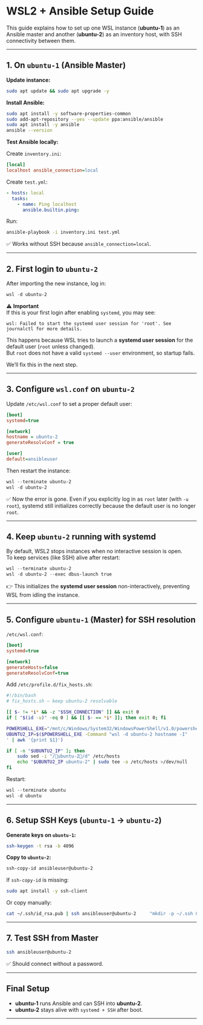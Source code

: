 # WSL2 + Ansible Setup Guide

This guide explains how to set up one WSL instance (**ubuntu-1**) as an Ansible master and another (**ubuntu-2**) as an inventory host, with SSH connectivity between them.

---

## 1. On `ubuntu-1` (Ansible Master)

**Update instance:**

```bash
sudo apt update && sudo apt upgrade -y
```

**Install Ansible:**

```bash
sudo apt install -y software-properties-common
sudo add-apt-repository --yes --update ppa:ansible/ansible
sudo apt install -y ansible
ansible --version
```

**Test Ansible locally:**

Create `inventory.ini`:

```ini
[local]
localhost ansible_connection=local
```

Create `test.yml`:

```yaml
- hosts: local
  tasks:
    - name: Ping localhost
      ansible.builtin.ping:
```

Run:

```bash
ansible-playbook -i inventory.ini test.yml
```

✅ Works without SSH because `ansible_connection=local`.

---

## 2. First login to `ubuntu-2`

After importing the new instance, log in:

```powershell
wsl -d ubuntu-2
```

⚠️ **Important**  
If this is your first login after enabling `systemd`, you may see:

```text
wsl: Failed to start the systemd user session for 'root'. See journalctl for more details.
```

This happens because WSL tries to launch a **systemd user session** for the default user (`root` unless changed).  
But `root` does not have a valid `systemd --user` environment, so startup fails.

We’ll fix this in the next step.

---

## 3. Configure `wsl.conf` on `ubuntu-2`

Update `/etc/wsl.conf` to set a proper default user:

```ini
[boot]
systemd=true

[network]
hostname = ubuntu-2
generateResolvConf = true

[user]
default=ansibleuser
```

Then restart the instance:

```powershell
wsl --terminate ubuntu-2
wsl -d ubuntu-2
```

✅ Now the error is gone. Even if you explicitly log in as `root` later (with `-u root`), systemd still initializes correctly because the default user is no longer `root`.

---

## 4. Keep `ubuntu-2` running with systemd

By default, WSL2 stops instances when no interactive session is open.  
To keep services (like SSH) alive after restart:

```powershell
wsl --terminate ubuntu-2
wsl -d ubuntu-2 --exec dbus-launch true
```

👉 This initializes the **systemd user session** non-interactively, preventing WSL from idling the instance.

---

## 5. Configure `ubuntu-1` (Master) for SSH resolution

`/etc/wsl.conf`:

```ini
[boot]
systemd=true

[network]
generateHosts=false
generateResolvConf=true
```

Add `/etc/profile.d/fix_hosts.sh`:

```bash
#!/bin/bash
# fix_hosts.sh — keep ubuntu-2 resolvable

[[ $- != *i* && -z "$SSH_CONNECTION" ]] && exit 0
if [ "$(id -u)" -eq 0 ] && [[ $- == *i* ]]; then exit 0; fi

POWERSHELL_EXE="/mnt/c/Windows/System32/WindowsPowerShell/v1.0/powershell.exe"
UBUNTU2_IP=$($POWERSHELL_EXE -Command "wsl -d ubuntu-2 hostname -I"              2>/dev/null | tr -d '' | awk '{print $1}')

if [ -n "$UBUNTU2_IP" ]; then
    sudo sed -i "/ubuntu-2/d" /etc/hosts
    echo "$UBUNTU2_IP ubuntu-2" | sudo tee -a /etc/hosts >/dev/null
fi
```

Restart:

```powershell
wsl --terminate ubuntu
wsl -d ubuntu
```

---

## 6. Setup SSH Keys (`ubuntu-1` → `ubuntu-2`)

**Generate keys on `ubuntu-1`:**

```bash
ssh-keygen -t rsa -b 4096
```

**Copy to `ubuntu-2`:**

```bash
ssh-copy-id ansibleuser@ubuntu-2
```

If `ssh-copy-id` is missing:

```bash
sudo apt install -y ssh-client
```

Or copy manually:

```bash
cat ~/.ssh/id_rsa.pub | ssh ansibleuser@ubuntu-2     "mkdir -p ~/.ssh && cat >> ~/.ssh/authorized_keys"
```

---

## 7. Test SSH from Master

```bash
ssh ansibleuser@ubuntu-2
```

✅ Should connect without a password.

---

## Final Setup

- **ubuntu-1** runs Ansible and can SSH into **ubuntu-2**.  
- **ubuntu-2** stays alive with `systemd + SSH` after boot.

---
